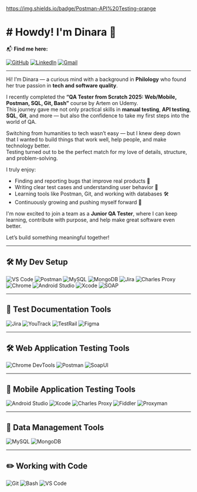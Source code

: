 https://img.shields.io/badge/Postman-API%20Testing-orange

# # Howdy! I'm Dinara 👋

📬 **Find me here:**

[![GitHub](https://img.shields.io/badge/GitHub-dinarabaqyt-181717?style=for-the-badge&logo=github)](https://github.com/dinarabaqyt)
[![LinkedIn](https://img.shields.io/badge/LinkedIn-Dinara%20Adilbek-0077B5?style=for-the-badge&logo=linkedin)](https://www.linkedin.com/in/dinara-adilbek-12058336a/)
[![Gmail](https://img.shields.io/badge/Gmail-dinaras.daily@gmail.com-D14836?style=for-the-badge&logo=gmail&logoColor=white)](mailto:dinaras.daily@gmail.com)

---

Hi! I’m Dinara — a curious mind with a background in **Philology** who found her true passion in **tech and software quality**.

I recently completed the **“QA Tester from Scratch 2025: Web/Mobile, Postman, SQL, Git, Bash”** course by Artem on Udemy.  
This journey gave me not only practical skills in **manual testing**, **API testing**, **SQL**, **Git**, and more — but also the confidence to take my first steps into the world of QA.

Switching from humanities to tech wasn’t easy — but I knew deep down that I wanted to build things that work well, help people, and make technology better.  
Testing turned out to be the perfect match for my love of details, structure, and problem-solving.

I truly enjoy:
- Finding and reporting bugs that improve real products 🐞  
- Writing clear test cases and understanding user behavior 🧪  
- Learning tools like Postman, Git, and working with databases 🛠️  
- Continuously growing and pushing myself forward 🚀

I'm now excited to join a team as a **Junior QA Tester**, where I can keep learning, contribute with purpose, and help make great software even better.

Let’s build something meaningful together!

---

## 🛠️ My Dev Setup

![VS Code](https://img.shields.io/badge/Editor-VS%20Code-007ACC?style=for-the-badge&logo=visual-studio-code&logoColor=white)
![Postman](https://img.shields.io/badge/API-Postman-FF6C37?style=for-the-badge&logo=postman&logoColor=white)
![MySQL](https://img.shields.io/badge/Database-MySQL-4479A1?style=for-the-badge&logo=mysql&logoColor=white)
![MongoDB](https://img.shields.io/badge/Database-MongoDB-47A248?style=for-the-badge&logo=mongodb&logoColor=white)
![Jira](https://img.shields.io/badge/Tools-Jira-0052CC?style=for-the-badge&logo=jira&logoColor=white)
![Charles Proxy](https://img.shields.io/badge/Network-Charles%20Proxy-007ACC?style=for-the-badge&logo=windows95&logoColor=white)
![Chrome](https://img.shields.io/badge/Browser-Chrome-4285F4?style=for-the-badge&logo=google-chrome&logoColor=white)
![Android Studio](https://img.shields.io/badge/IDE-Android%20Studio-3DDC84?style=for-the-badge&logo=android-studio&logoColor=white)
![Xcode](https://img.shields.io/badge/IDE-Xcode-1575F9?style=for-the-badge&logo=xcode&logoColor=white)
![SOAP](https://img.shields.io/badge/API-SOAP-8A4182?style=for-the-badge&logo=datagrip&logoColor=white)

---

## 📝 Test Documentation Tools

![Jira](https://img.shields.io/badge/Jira-0052CC?style=for-the-badge&logo=jira&logoColor=white)
![YouTrack](https://img.shields.io/badge/YouTrack-FF5722?style=for-the-badge&logo=jetbrains&logoColor=white)
![TestRail](https://img.shields.io/badge/TestRail-4183C4?style=for-the-badge&logo=testrail&logoColor=white)
![Figma](https://img.shields.io/badge/Figma-F24E1E?style=for-the-badge&logo=figma&logoColor=white)

---

## 🛠 Web Application Testing Tools

![Chrome DevTools](https://img.shields.io/badge/DevTools-Chrome-4285F4?style=for-the-badge&logo=google-chrome&logoColor=white)
![Postman](https://img.shields.io/badge/Postman-FF6C37?style=for-the-badge&logo=postman&logoColor=white)
![SoapUI](https://img.shields.io/badge/SoapUI-6BA539?style=for-the-badge&logo=smartthings&logoColor=white)

---

## 📱 Mobile Application Testing Tools

![Android Studio](https://img.shields.io/badge/Android%20Studio-3DDC84?style=for-the-badge&logo=android-studio&logoColor=white)
![Xcode](https://img.shields.io/badge/Xcode-1575F9?style=for-the-badge&logo=xcode&logoColor=white)
![Charles Proxy](https://img.shields.io/badge/Charles%20Proxy-007ACC?style=for-the-badge&logo=windows95&logoColor=white)
![Fiddler](https://img.shields.io/badge/Fiddler-0078D7?style=for-the-badge&logo=microsoft&logoColor=white)
![Proxyman](https://img.shields.io/badge/Proxyman-FFA500?style=for-the-badge&logo=proxyman&logoColor=white)

---

## 💾 Data Management Tools

![MySQL](https://img.shields.io/badge/MySQL-4479A1?style=for-the-badge&logo=mysql&logoColor=white)
![MongoDB](https://img.shields.io/badge/MongoDB-47A248?style=for-the-badge&logo=mongodb&logoColor=white)

---

## ✏️ Working with Code

![Git](https://img.shields.io/badge/Git-F05032?style=for-the-badge&logo=git&logoColor=white)
![Bash](https://img.shields.io/badge/Bash-4EAA25?style=for-the-badge&logo=gnu-bash&logoColor=white)
![VS Code](https://img.shields.io/badge/VS%20Code-007ACC?style=for-the-badge&logo=visual-studio-code&logoColor=white)
